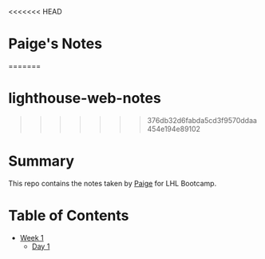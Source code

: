 <<<<<<< HEAD
# Paige's Notes
=======
# lighthouse-web-notes
>>>>>>> 376db32d6fabda5cd3f9570ddaa454e194e89102
# Summary 
This repo contains the notes taken by [Paige](https://github.com/paigelindahl) for LHL Bootcamp.

# Table of Contents
* [Week 1](/Week_1)
  * [Day 1](/Week_1/Day_1) 

  